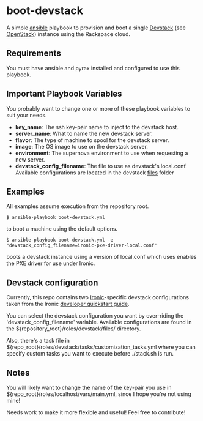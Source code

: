 # boot-devstack #
A simple 
<a href="https://en.wikipedia.org/wiki/Ansible_(software)">ansible</a> 
playbook to provision and boot a single
<a href="http://docs.openstack.org/developer/devstack/">Devstack</a> 
(see <a href="http://www.openstack.org/">OpenStack</a>) instance
using the Rackspace cloud. 

## Requirements #
You must have ansible and pyrax installed and configured to use this playbook.

## Important Playbook Variables #

You probably want to change one or more of these playbook variables to suit
your needs.

* <b>key_name</b>: The ssh key-pair name to inject to the devstack host.
* <b>server_name</b>: What to name the new devstack server.
* <b>flavor</b>: The type of machine to spool for the devstack server.
* <b>image</b>: The OS image to use on the devstack server.
* <b>environment</b>: The supernova environment to use when requesting a new server.
* <b>devstack_config_filename</b>: The file to use as devstack's local.conf. 
Available configurations are located in the devstack 
<a href="https://github.com/ClifHouck/boot-devstack/tree/master/roles/devstack/files">files</a>
folder

## Examples #
All examples assume execution from the repository root.

    $ ansible-playbook boot-devstack.yml

to boot a machine using the default options. 

    $ ansible-playbook boot-devstack.yml -e "devstack_config_filename=ironic-pxe-driver-local.conf"

boots a devstack instance using a version of local.conf which uses enables the 
PXE driver for use under Ironic.

## Devstack configuration # 

Currently, this repo contains two 
<a href="https://wiki.openstack.org/wiki/Ironic">Ironic</a>-specific devstack
configurations taken from the Ironic 
<a href="http://docs.openstack.org/developer/ironic/dev/dev-quickstart.html">developer quickstart guide</a>.

You can select the devstack configuration you want by over-riding the 
'devstack_config_filename' variable. Available configurations are found in
the ${repository_root}/roles/devstack/files/ directory.

Also, there's a task file in ${repo_root}/roles/devstack/tasks/customization_tasks.yml
where you can specify custom tasks you want to execute before ./stack.sh is run.

## Notes #

You will likely want to change the name of the key-pair you use in
${repo_root}/roles/localhost/vars/main.yml, since I hope you're not using mine!

Needs work to make it more flexible and useful! Feel free to contribute!
